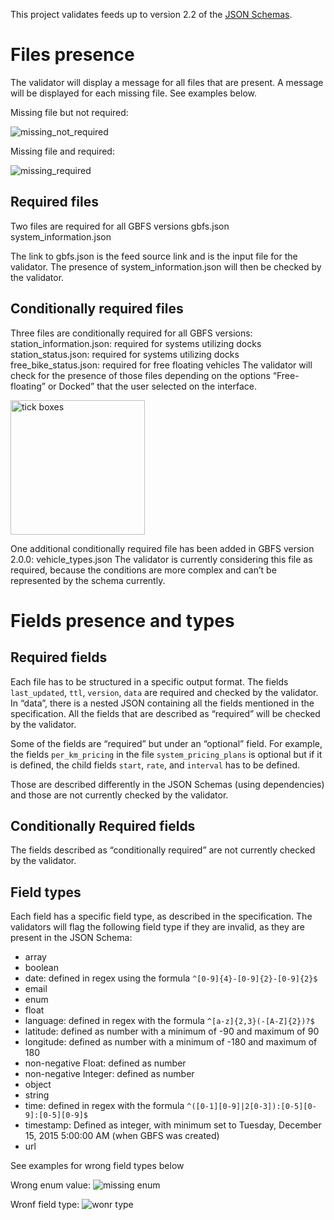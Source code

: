 This project validates feeds up to version 2.2 of the [JSON Schemas](https://github.com/NABSA/gbfs/blob/master/gbfs.md).
# Files presence
The validator will display a message for all files that are present. A message will be displayed for each missing file. See examples below.

Missing file but not required:

![missing_not_required](https://user-images.githubusercontent.com/63653518/133173202-459fc2e3-6c4b-4748-8a37-94ed362210c0.png)

Missing file and required:

![missing_required](https://user-images.githubusercontent.com/63653518/133173256-d57d5b5a-4eb0-4114-89a6-fac60b3864a1.png)

## Required files
Two files are required for all GBFS versions
gbfs.json
system_information.json

The link to gbfs.json is the feed source link and is the input file for the validator.
The presence of system_information.json will then be checked by the validator.
## Conditionally required files
Three files are conditionally required for all GBFS versions:
station_information.json: required for systems utilizing docks
station_status.json: required for systems utilizing docks
free_bike_status.json: required for free floating vehicles
The validator will check for the presence of those files depending on the options “Free-floating” or Docked” that the user selected on the interface.

<img width="215" alt="tick boxes" src="https://user-images.githubusercontent.com/63653518/133173329-fab3967d-5e4c-459f-bd2f-ec3415b98d44.png">

One additional conditionally required file has been added in  GBFS version 2.0.0:
vehicle_types.json
The validator is currently considering this file as required, because the conditions are more complex and can’t be represented by the schema currently.

# Fields presence and types
## Required fields
Each file has to be structured in a specific output format. The fields `last_updated`, `ttl`, `version`, `data` are required and checked by the validator.
In “data”, there is a nested JSON containing all the fields mentioned in the specification. All the fields that are described as “required” will be checked by the validator.

Some of the fields are “required” but under an “optional” field. For example, the fields `per_km_pricing` in the file `system_pricing_plans` is optional but if it is defined, the child fields `start`, `rate`, and `interval` has to be defined.

Those are described differently in the JSON Schemas (using dependencies) and those are not currently checked by the validator.
## Conditionally Required fields
The fields described as “conditionally required” are not currently checked by the validator.
## Field types
Each field has a specific field type, as described in the specification.
The validators will flag the following field type if they are invalid, as they are present in the JSON Schema:
- array
- boolean
- date: defined in regex using the formula ```^[0-9]{4}-[0-9]{2}-[0-9]{2}$```
- email
- enum
- float
- language: defined in regex with the formula ```^[a-z]{2,3}(-[A-Z]{2})?$```
- latitude: defined as number with a minimum of -90 and maximum of 90
- longitude: defined as number with a minimum of -180 and maximum of 180
- non-negative Float: defined as number
- non-negative Integer: defined as number
- object
- string
- time: defined in regex with the formula ```^([0-1][0-9]|2[0-3]):[0-5][0-9]:[0-5][0-9]$```
- timestamp: Defined as integer, with minimum set to Tuesday, December 15, 2015 5:00:00 AM (when GBFS was created)
- url

See examples for wrong field types below

Wrong enum value:
![missing enum](https://user-images.githubusercontent.com/63653518/133173526-7d031fd3-30fb-412c-be9a-4a1dc4d6ae23.png)

Wronf field type:
![wonr type](https://user-images.githubusercontent.com/63653518/133173621-0043bc10-cf21-4502-8c09-b4fc5fd3e9c6.png)






